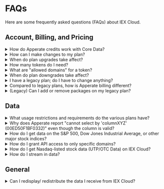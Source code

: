 # FAQs

Here are some frequently asked questions (FAQs) about IEX Cloud.

## Account, Billing, and Pricing

<details><summary>How do Apperate credits work with Core Data?</summary>

Core Data is available as a separate workspace within Apperate and separated into datasets. You can access any dataset from Apperate or through the legacy API using standard database operation pricing.

How many credits you'll use to pull data can be predicted based on:

- **How many records you query** – at a rate of 0.000001 credits per record (another way to look at it, is 1M records per credit)
- **The size of data transferred out** – Each credit gets you 10GB of data transfer. 

Add those two together, and that's your total credit usage for accessing data. If you're a legacy user, you might be used to "data weights" – for simplicity, we've eliminated those for Apperate users.

```{note} **All Core Data resides in Apperate without any storage cost** – so rather than storing Core Data in your own database (and paying for it), you can query it directly.
```

```{seealso} [Credits and Pricing](./administration/credits-and-pricing.md) explains how you simply pay for what you use.
```
</details>

<details><summary>How can I make changes to my plan?</summary>

You can request upgrading, downgrading, or cancelling your subscription at any time via the console's [Manage Plan](https://iexcloud.io/console/manage-plan) page.
</details>

<details><summary>When do plan upgrades take affect?</summary>

When you upgrade your plan, the new subscription goes into effect immediately.
</details>

<details><summary>How many tokens do I need?</summary>

You may want to use separate tokens to track, control, and throttle usage by different projects, apps, or end users. Here are a couple examples for using multiple tokens:

- you have multiple applications or projects that use IEX Cloud.
- your business has multiple teams that share your IEX Cloud account.

``` {seealso} [Access and Security](./administration/access-and-security.md).
```
</details>

<details><summary>What are "allowed domains" for a token?</summary>

You may restrict a [token](./administration/access-and-security.md) to certain domains and IP addresses. Leaving a token's **Allowed Domains** field blank allows requests to use the token from anywhere. If you specify domains and/or IP addresses in the token's **Allowed Domains** field, requests that use the token must have an [HTTP header referer](https://developer.mozilla.org/en-US/docs/Web/HTTP/Headers/Referer) value that matches one of the **Allowed Domains** values.
</details>

<details><summary>When do plan downgrades take affect?</summary>

We don't provide prorated refunds for downgrades or cancellations. When you downgrade or cancel, you will remain on your higher-tier subscription through the end of your current term. You can see your current term's next renewal date in the console's [Billing](https://iexcloud.io/console/billing) section. Once your next renewal date comes around, you will automatically be placed on your downgraded subscription. 
</details>

<details><summary>I have a legacy plan; do I have to change anything?</summary>

If you don't want to use any of the new Apperate features, you can continue using IEX Cloud as you do today. You don't need to make any changes.
</details>

<details><summary>Compared to legacy plans, how is Apperate billing different?</summary>

Apperate is a fully-managed cloud database with integrated data services. Much like other serverless cloud databases, you pay for using the system. We track usage of the system using credits. Here's what usage includes:

- Standard database operations (reads, writes, and updates) – for any data. IEX Cloud Core Data **or** your own data.
- Storage of your own data.

```{note} Apperate credits are displayed in smaller units. A credit is represented as 1/1,000,000th smaller than in the past. For example, 100 credits is now represented as 0.0001.
```

The bonuses with Apperate are:

- You **don’t** pay for the storage of Core Data in Apperate – so you essentially get a database that is preloaded with 5TB of financial data without any work (something you wouldn’t get with any other cloud database).
- You query using standard SQL, build views, run transforms and perform joins within Apperate and access the data with our standard API or our new data management UI. Now you don't have to ETL data from IEX Cloud into another database.

```{seealso} [Credits and Pricing](./administration/credits-and-pricing.md) explains how you simply pay for what you use.
```
</details>

<details><summary>(Legacy) Can I add or remove packages on my legacy plan?</summary>

You can both add and remove packages from a legacy plan as needed. Once you add a package, by default, it will be added to your plan for each subsequent month. If you remove a package from your plan, it expires at the end of the current month. Packages can be removed or added month to month for any paid legacy plan.
</details>


## Data

<details><summary>What usage restrictions and requirements do the various plans have?</summary>

Users on the Start Plan (legacy) are only permitted to use data from IEX Cloud for personal, non-commercial use. Paid plan users can use IEX Cloud data for commercial use, including displaying publicly to users.

No user may provide IEX Cloud data via their own API to users, or provide a mechanism for mass downloads, for example as a CSV. For more information please see our terms of service.

Attribution is required for all users. It is as simple as putting “Data provided by IEX Cloud” somewhere on your site or app and linking that text to <https://iexcloud.io>.
</details>

<details><summary>Why does Apperate report "cannot select by 'columnXYZ' (00ED50F1BF0332)" even though the column is valid?</summary> 

You can only select on indexed properties (columns). A property must be a primary, secondary, or date index (See [Unique Index components](./managing-your-data/understanding-datasets.md#indexing-with-unique-index)) to query on it via SQL `WHERE` clauses, SQL `JOIN` `ON` clauses, or via the data query endpoint key/subkey path parameters.
</details>

<details><summary>How do I get data on the S&P 500, Dow Jones Industrial Average, or other major stock indices?</summary>

Data on major stock indices is not currently available on IEX Cloud

Data on the S&P 500, Dow Jones Industrial Average, and other major stock indices is not currently available on IEX Cloud and is unlikely to be in the near future.

Pricing for this data is typically high and requires a direct contract between each consumer and the index provider regardless of who actually supplies the data. For instance, the major index providers charge over $10,000 a year for delayed data.

An alternative is to display ETFs that match those indices, such as SPY for the S&P 500, DIA for Dow Jones, and IWM for Russell 2000.
</details>

<details><summary>How do I grant API access to only specific domains?</summary>

Please see [Restricting Data Access to Specific Domains](./administration/access-and-security/restricting-data-access-to-specific-domains.md).
</details>

<details><summary>How do I get Nasdaq-listed stock data (UTP/OTC Data) on IEX Cloud?</summary>

Please see [Get Nasdaq-listed UTP/OTC Stock Data](./using-core-data/getting-nasdaq-listed-utp-otc-stock-data.md).
</details>

<details><summary>How do I stream in data?</summary>

Please see [Stream Data Using SSE](using-core-data/streaming-data-using-sse.md).
</details>

## General

<details><summary>Can I redisplay/ redistribute the data I receive from IEX Cloud?</summary>

In general, displaying IEX Cloud data is permitted with attribution. The following are some restrictions on the use of IEX Cloud data:

- Users on the Start or Free plan are only permitted to use data from IEX Cloud for personal, non-commercial use. You can still display data to other individuals/users, but you may not include our data in any commercial application. Paid plan users can use IEX Cloud data for commercial use, including displaying publicly to users.
- No user may provide IEX Cloud data via their own API to users, or provide a mechanism for mass downloads, for example as a CSV. For more information please see our terms of service.
- Attribution is required for all users. If a customer distributes IEX Cloud Data, they must state that the data was provided by IEX Cloud and provide a hyperlink to <https://iexcloud.io>.

For more information, please see the **Acceptable Use Policy** within our [Terms](https://iexcloud.io/terms/#aup).
</details>
